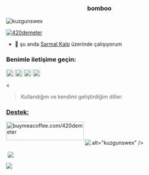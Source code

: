 <h3 align="center">                       bomboo             </h3>

<p align="left"> <img src="https://komarev.com/ghpvc/?username=kuzgunswex&label=Profile%20views&color=0e75b6&style=flat" alt="kuzgunswex" /> </p>

<p align="left"> <a href="https://twitter.com/420demeter" target="blank"><img src="https://img.shields.io/twitter/follow/420demeter?logo=twitter&style=for-the-badge" alt="420demeter" /></a> </p>

- 🔭 şu anda [Sarmal Kalp](https://github.com/Kuzgunswex/420projects) üzerinde çalışıyorum

<h3 align="left">Benimle iletişime geçin:</h3>
<p align="left">
<a href="https://dev.to/https://dev.to/kuzgunswexa" target="blank"><img align="center" src="https://raw.githubusercontent.com/rahuldkjain/github-profile-readme-generator/master/src/images/icons/Social/devto.svg" alt="https://dev.to/kuzgunswexa" height="20" width="20" /></a>
<a href="https://twitter.com/420demeter" target="blank"><img align="center" src="https://raw.githubusercontent.com/rahuldkjain/github-profile-readme-generator/master/src/images/icons/Social/twitter.svg" alt="420demeter" height="20" width="20" /></a>
<a href="https://instagram.com/https://www.instagram.com/420demeter/" target="blank"><img align ="center" src="https://raw.githubusercontent.com/rahuldkjain/github-profile-readme-generator/master/src/images/icons/Social/instagram.svg" alt="https://www.instagram.com/420demeter/" height="20" width="20" /></a>
<a href="https://discord.gg/aktizamansugibii" target="blank"><img align="center" src="https://raw.githubusercontent.com/rahuldkjain/github-profile-readme-generator/master/src/images/icons/Social/discord.svg" alt="aktizamansugibii" height="20" width="20" /></a> </p>
<

>Kullandığım ve kendimi geliştirdiğim diller:
</h3>
<p align="left"> <a href="https://aws.amazon.com/amplify/" target="_blank" rel="noreferrer"> 

<h3 align="left">Destek:</h3>
<p> <a href="https://www.buymeacoffee.com/buymeacoffee.com/420demeter"> <img align="left" src="https://cdn.buymeacoffee.com/buttons/v2/default-yellow.png" height="50" width="210" alt="buymeacoffee.com/420demeter" /></a> </p><br><br>


<p><img align="left" src="https://github-readme-stats.vercel.app/api/top-langs?username=kuzgunswex&show_icons=true&locale=tr&layout=compact"

alt="kuzgunswex" /></p> <p> <img align="center" src="https://github-readme-stats.vercel.app/api?username=kuzgunswex&show_icons=true&locale=tr"  /></p>

<p><img align="center" src="https://github-readme-streak-stats.herokuapp.com/?user=kuzgunswex&"  /></p>

